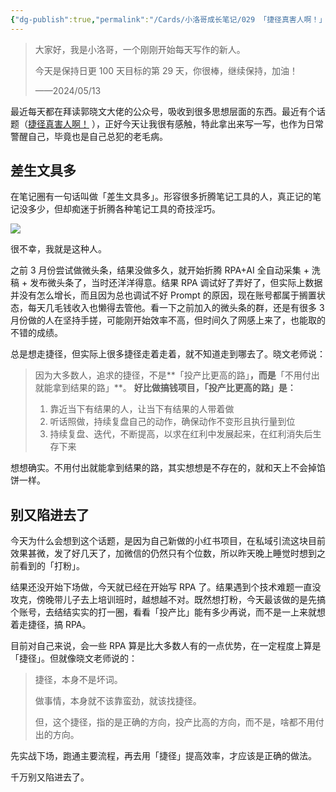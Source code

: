 ```yaml
---
{"dg-publish":true,"permalink":"/Cards/小洛哥成长笔记/029 「捷径真害人啊！」读后感/","tags":["小洛哥成长笔记"],"noteIcon":1,"created":"2024-05-14","updated":"2024-05-14"}
---
```



> 大家好，我是小洛哥，一个刚刚开始每天写作的新人。
> 
> 今天是保持日更 100 天目标的第 29 天，你很棒，继续保持，加油！
> 
> ——2024/05/13

最近每天都在拜读郭晓文大佬的公众号，吸收到很多思想层面的东西。最近有个话题（[捷径真害人啊！](https://mp.weixin.qq.com/s/qGNBsUqC_YQoAdeEBHgk2g) ），正好今天让我很有感触，特此拿出来写一写，也作为日常警醒自己，毕竟也是自己总犯的老毛病。

## 差生文具多
在笔记圈有一句话叫做「差生文具多」。形容很多折腾笔记工具的人，真正记的笔记没多少，但却痴迷于折腾各种笔记工具的奇技淫巧。

![](https://images-ext-1.discordapp.net/external/DZ4CR0B9AEltOpJUnTY90gVtCJg1d2Olj0E4qMGUeTU/%3Frk3s%3D18ea6f23%26x-expires%3D1747236749%26x-signature%3D09ntaAIt1QjMaf3eCFb%252BkjhxSEY%253D/https/p16-flow-sign-va.ciciai.com/ocean-cloud-tos-us/844b490b5cae4c66811ea0cbfff237f8.png~tplv-6bxrjdptv7-image.png?format=webp&quality=lossless)

很不幸，我就是这种人。

之前 3 月份尝试做微头条，结果没做多久，就开始折腾 RPA+AI 全自动采集 + 洗稿 + 发布微头条了，当时还洋洋得意。结果 RPA 调试好了弄好了，但实际上数据并没有怎么增长，而且因为总也调试不好 Prompt 的原因，现在账号都属于搁置状态，每天几毛钱收入也懒得去管他。看一下之前加入的微头条的群，还是有很多 3 月份做的人在坚持手搓，可能刚开始效率不高，但时间久了网感上来了，也能取的不错的成绩。

总是想走捷径，但实际上很多捷径走着走着，就不知道走到哪去了。晓文老师说：

> 因为大多数人，追求的捷径，不是**「投产比更高的路」**，而是**「不用付出就能拿到结果的路」**。
> **好比做搞钱项目，「投产比更高的路」是：**
> 
> 1. 靠近当下有结果的人，让当下有结果的人带着做    
> 2. 听话照做，持续复盘自己的动作，确保动作不变形且执行量到位    
> 3. 持续复盘、迭代，不断提高，以求在红利中发展起来，在红利消失后生存下来

想想确实。不用付出就能拿到结果的路，其实想想是不存在的，就和天上不会掉馅饼一样。

## 别又陷进去了

今天为什么会想到这个话题，是因为自己新做的小红书项目，在私域引流这块目前效果甚微，发了好几天了，加微信的仍然只有个位数，所以昨天晚上睡觉时想到之前看到的「打粉」。

结果还没开始下场做，今天就已经在开始写 RPA 了。结果遇到个技术难题一直没攻克，傍晚带儿子去上培训班时，越想越不对。既然想打粉，今天最该做的是先搞个账号，去结结实实的打一圈，看看「投产比」能有多少再说，而不是一上来就想着走捷径，搞 RPA。

目前对自己来说，会一些 RPA 算是比大多数人有的一点优势，在一定程度上算是「捷径」。但就像晓文老师说的：
> 捷径，本身不是坏词。
> 
> 做事情，本身就不该靠蛮劲，就该找捷径。
> 
> 但，这个捷径，指的是正确的方向，投产比高的方向，而不是，啥都不用付出的方向。

先实战下场，跑通主要流程，再去用「捷径」提高效率，才应该是正确的做法。

千万别又陷进去了。